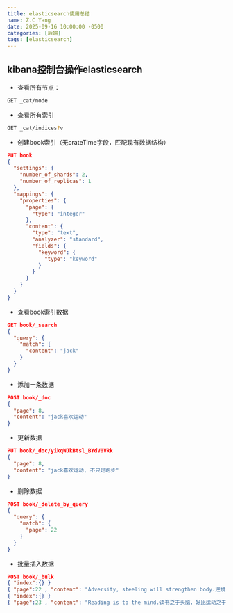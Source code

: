 ```yaml
---
title: elasticsearch使用总结
name: Z.C Yang
date: 2025-09-16 10:00:00 -0500
categories: [后端]
tags: [elasticsearch]
---
```


## kibana控制台操作elasticsearch

- 查看所有节点：
```bash
GET _cat/node
```

- 查看所有索引
```bash
GET _cat/indices?v
```

- 创建book索引（无crateTime字段，匹配现有数据结构）
```json
PUT book
{
  "settings": {
    "number_of_shards": 2,
    "number_of_replicas": 1
  },
  "mappings": {
    "properties": {
      "page": {
        "type": "integer"
      },
      "content": {
        "type": "text",
        "analyzer": "standard",
        "fields": {
          "keyword": {
            "type": "keyword"
          }
        }
      }
    }
  }
}
```

- 查看book索引数据
```json
GET book/_search
{
  "query": {
    "match": {
      "content": "jack"
    }
  }
}
```

- 添加一条数据
```json
POST book/_doc
{
  "page": 8,
  "content": "jack喜欢运动"
}
```

- 更新数据
```json
PUT book/_doc/yikqWJkBtsl_BYdV0VRk
{
  "page": 8,
  "content": "jack喜欢运动, 不只是跑步"
}

```

- 删除数据
```json
POST book/_delete_by_query
{
  "query": {
    "match": {
      "page": 22
    }
  }
}
```


- 批量插入数据
```json
POST book/_bulk
{ "index":{} }
{ "page":22 , "content": "Adversity, steeling will strengthen body.逆境磨练意志，锻炼增强体魄。"}
{ "index":{} }
{ "page":23 , "content": "Reading is to the mind.读书之于头脑，好比运动之于身体。"}
```
